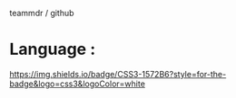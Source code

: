 teammdr / github
# Language :
https://img.shields.io/badge/CSS3-1572B6?style=for-the-badge&logo=css3&logoColor=white
